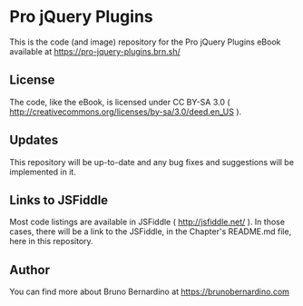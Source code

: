 # Pro jQuery Plugins

This is the code (and image) repository for the Pro jQuery Plugins eBook available at https://pro-jquery-plugins.brn.sh/

## License

The code, like the eBook, is licensed under CC BY-SA 3.0 ( http://creativecommons.org/licenses/by-sa/3.0/deed.en_US ).

## Updates

This repository will be up-to-date and any bug fixes and suggestions will be implemented in it.

## Links to JSFiddle

Most code listings are available in JSFiddle ( http://jsfiddle.net/ ). In those cases, there will be a link to the JSFiddle, in the Chapter's README.md file, here in this repository.

## Author

You can find more about Bruno Bernardino at https://brunobernardino.com

